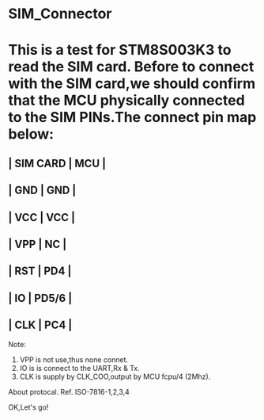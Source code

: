 # SIM_Connector
This is a test for STM8S003K3 to read the SIM card. 
Before to connect with the SIM card,we should confirm that the MCU physically connected to the SIM PINs.The connect pin map below:
 ========================
|   SIM CARD    |  MCU   |
 ------------------------
|   GND         |  GND   |
 ------------------------
|   VCC         |  VCC   |
 ------------------------
|   VPP         |  NC    |
 ------------------------
|   RST         |  PD4   |
 ------------------------
|   IO          |  PD5/6 |
 ------------------------
|   CLK         |  PC4   |
 ------------------------
 Note: 
 1. VPP is not use,thus none connet.
 2. IO is is connect to the UART,Rx & Tx.
 3. CLK is supply by CLK_COO,output by MCU fcpu/4 (2Mhz).

About protocal. Ref. ISO-7816-1,2,3,4

OK,Let's go!
